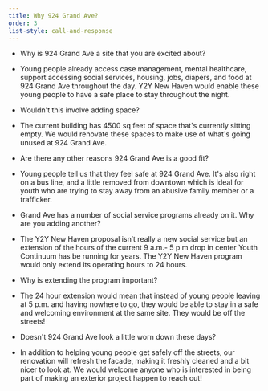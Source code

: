 ```yaml
---
title: Why 924 Grand Ave?
order: 3
list-style: call-and-response
---
```

* Why is 924 Grand Ave a site that you are excited about?
- Young people already access case management, mental healthcare, support accessing social services, housing, jobs, diapers, and food at 924 Grand Ave throughout the day. Y2Y New Haven would enable these young people to have a safe place to stay throughout the night.
* Wouldn't this involve adding space?
- The current building has 4500 sq feet of space that's currently sitting empty. We would renovate these spaces to make use of what's going unused at 924 Grand Ave.
* Are there any other reasons 924 Grand Ave is a good fit?
- Young people tell us that they feel safe at 924 Grand Ave. It's also right on a bus line, and a little removed from downtown which is ideal for youth who are trying to stay away from an abusive family member or a trafficker.
* Grand Ave has a number of social service programs already on it.  Why are you adding another?
- The Y2Y New Haven proposal isn’t really a new social service but an extension of the hours of the current 9 a.m.- 5 p.m drop in center Youth Continuum has be running for years. The Y2Y New Haven program would only extend its operating hours to 24 hours.
* Why is extending the program important?
- The 24 hour extension would mean that instead of young people leaving at 5 p.m. and having nowhere to go, they would be able to stay in a safe and welcoming environment at the same site. They would be off the streets!
* Doesn't 924 Grand Ave look a little worn down these days?
- In addition to helping young people get safely off the streets, our renovation will refresh the facade, making it freshly cleaned and a bit nicer to look at. We would welcome anyone who is interested in being part of making an exterior project happen to reach out!
